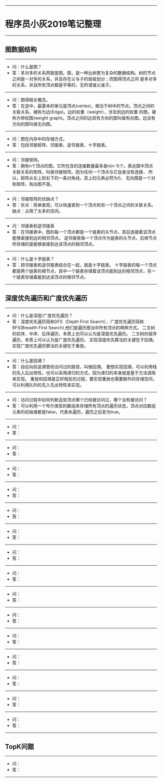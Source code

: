 ***
# 程序员小灰2019笔记整理
***
## 图数据结构
***
* 问：什么是图？
* 答：多对多的关系网就是图。图，是一种比树更为复杂的数据结构。树的节点之间是一对多的关系，并且存在父与子的层级划分；而图得顶点之间
    是多对多的关系，并且所有顶点都是平等的，无所谓谁父谁子。
***
* 问：图得相关概念。
* 答：在途中，最基本的单元是顶点(vertex)，相当于树中的节点。顶点之间的关联关系，被称为边(Edge)。边的权重（weight），涉及到边的权重
    的图，被称为带权图(weight graph)。顶点之间的边具有方向的图叫做有向图。边没有方向的图叫做无向图。
***
* 问：图在内存中的存储方式。
* 答：包括邻接矩阵、邻接表、逆邻接表、十字链表。
***
* 问：邻接矩阵。
* 答：拥有n个顶点的图，它所包含的连接数量最多是n(n-1)个。表达图中顶点关联关系的矩阵，叫做邻接矩阵。因为任何一个顶点与它自身没有连接，
    所以，矩阵从左上到右下的一条对角线，其上的元素必然为0。
    无向图是一个对称矩阵，有向图不是。
***
* 问：邻接矩阵的优缺点？
* 答：优点：简单直观，可以快速查到一个顶点和另一个顶点之间的关联关系。
    缺点：占用了太多的空间。
***
* 问：邻接表和逆邻接表
* 答：在邻接表中，图的每一个顶点都是一个链表的头节点，其后连接着该顶点能够直接到达的相邻顶点。
    逆邻接表每一个顶点作为链表的头节点，后继节点所存储的是能够直接到达该顶点的相邻顶点。
***
* 问：什么是十字链表？
* 答：把邻接表和逆邻接表结合在一起，就是十字链表。
    十字链表的每一个顶点都是两个链表的根节点，其中一个链表存储着该顶点能到达的相邻顶点，另一个链表存储着能到达该顶点的相邻节点。
***
## 深度优先遍历和广度优先遍历
***
* 问：什么是深度/广度优先遍历？
* 答：深度优先遍历简称DFS（Depth First Search），广度优先遍历简称BFS(Breadth First Search),他们是遍历图当中所有顶点的两种方式。
    二叉树的前序、中序、后序遍历，本质上也可以认为是深度优先遍历。
    二叉树的层序遍历，本质上可以认为是广度优先遍历。
    实现深度优先算法的关键在于回溯。
    实现广度优先遍历算法的关键在于重放。
***
* 问：什么是回溯？
* 答：自后向前追溯曾经访问过的路径，叫做回溯。
      要想实现回溯，可以利用栈的先入后出特性，也可以采用递归的方式，因为递归的本身就是基于方法调用来实现。
      重放和回溯是正好相反的过程，要实现重放也需要额外的存储空间，可以利用队列的先入先出特性来实现。
***
* 问：访问过程中如何判断这些顶点哪个已经被访问过，哪个没有被访问？
* 答：可以利用一个布尔类型的数组来存储所有顶点的遍历状态，顶点对应数组元素的初始值都是false，代表未遍历，遍历之后变为true。
***
* 问：
* 答：
***
* 问：
* 答：
***
* 问：
* 答：
***
* 问：
* 答：
***
* 问：
* 答：
***
* 问：
* 答：
***
* 问：
* 答：
***
* 问：
* 答：
***
* 问：
* 答：
***
* 问：
* 答：
***
* 问：
* 答：
***
* 问：
* 答：
***
* 问：
* 答：
***
* 问：
* 答：
***
* 问：
* 答：
***
## TopK问题
***
* 问：
* 答：
***




